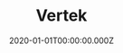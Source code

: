 ---
title: Vertek
metaDescription:
date: 2020-01-01T00:00:00.000Z
summary: Webinar registration page built on HubSpot. This landing page includes popup forms where visitors can signup for webinars across multiple dates.
link: https://embracevalue.vertek.com/cybersecurity-webinars
buttonText: Visit Site
image: /static/img/projects/mojenta/vertek.png
tags:
  - HubSpot
  - HubL
  - HTML
  - CSS
  - jQuery
---